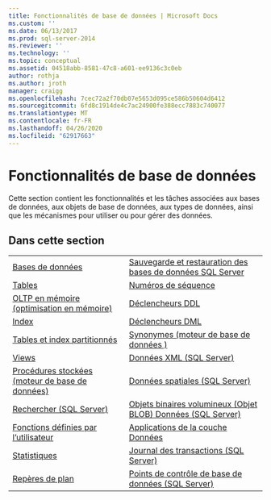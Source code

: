 ```yaml
---
title: Fonctionnalités de base de données | Microsoft Docs
ms.custom: ''
ms.date: 06/13/2017
ms.prod: sql-server-2014
ms.reviewer: ''
ms.technology: ''
ms.topic: conceptual
ms.assetid: 04518abb-8581-47c8-a601-ee9136c3c0eb
author: rothja
ms.author: jroth
manager: craigg
ms.openlocfilehash: 7cec72a2f70db07e5653d095ce586b50604d6412
ms.sourcegitcommit: 6fd8c1914de4c7ac24900fe388ecc7883c740077
ms.translationtype: MT
ms.contentlocale: fr-FR
ms.lasthandoff: 04/26/2020
ms.locfileid: "62917663"
---
```

# <a name="database-features"></a>Fonctionnalités de base de données
  Cette section contient les fonctionnalités et les tâches associées aux bases de données, aux objets de base de données, aux types de données, ainsi que les mécanismes pour utiliser ou pour gérer des données.  
  
## <a name="in-this-section"></a>Dans cette section  
  
|||
|--|--|
|[Bases de données](databases/databases.md)|[Sauvegarde et restauration des bases de données SQL Server](backup-restore/back-up-and-restore-of-sql-server-databases.md)|  
|[Tables](tables/tables.md)|[Numéros de séquence](sequence-numbers/sequence-numbers.md)|[Importation et exportation en bloc de données &#40;SQL Server&#41;](import-export/bulk-import-and-export-of-data-sql-server.md)|  
|[OLTP en mémoire &#40;optimisation en mémoire&#41;](in-memory-oltp/in-memory-oltp-in-memory-optimization.md)|[Déclencheurs DDL](triggers/ddl-triggers.md)|[Compression des données](data-compression/data-compression.md)|  
|[Index](indexes/indexes.md)|[Déclencheurs DML](triggers/dml-triggers.md)|[Objets OLE Automation dans Transact-SQL](stored-procedures/ole-automation-objects-in-transact-sql.md)|  
|[Tables et index partitionnés](partitions/partitioned-tables-and-indexes.md)|[Synonymes &#40;moteur de base de données &#41;](synonyms/synonyms-database-engine.md)|[Notifications d'événements](service-broker/event-notifications.md)|  
|[Views](views/views.md)|[Données XML &#40;SQL Server&#41;](xml/xml-data-sql-server.md)|[Surveillance et réglage des performances](performance/monitor-and-tune-for-performance.md)|  
|[Procédures stockées &#40;moteur de base de données&#41;](stored-procedures/stored-procedures-database-engine.md)|[Données spatiales &#40;SQL Server&#41;](spatial/spatial-data-sql-server.md)||  
|[Rechercher &#40;SQL Server&#41;](../database-engine/search-sql-server.md)|[Objets binaires volumineux &#40;Objet BLOB&#41; Données &#40;SQL Server&#41;](blob/binary-large-object-blob-data-sql-server.md)||  
|[Fonctions définies par l’utilisateur](user-defined-functions/user-defined-functions.md)|[Applications de la couche Données](data-tier-applications/data-tier-applications.md)||  
|[Statistiques](statistics/statistics.md)|[Journal des transactions &#40;SQL Server&#41;](logs/the-transaction-log-sql-server.md)||  
|[Repères de plan](performance/plan-guides.md)|[Points de contrôle de base de données &#40;SQL Server&#41;](logs/database-checkpoints-sql-server.md)||  
  
  
